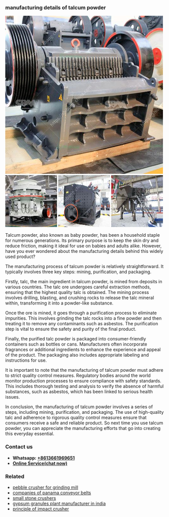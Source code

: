 <h3>manufacturing details of talcum powder</h3><img src='1706766920.jpg' alt=''><p>Talcum powder, also known as baby powder, has been a household staple for numerous generations. Its primary purpose is to keep the skin dry and reduce friction, making it ideal for use on babies and adults alike. However, have you ever wondered about the manufacturing details behind this widely used product?</p><p>The manufacturing process of talcum powder is relatively straightforward. It typically involves three key steps: mining, purification, and packaging. </p><p>Firstly, talc, the main ingredient in talcum powder, is mined from deposits in various countries. The talc ore undergoes careful extraction methods, ensuring that the highest quality talc is obtained. The mining process involves drilling, blasting, and crushing rocks to release the talc mineral within, transforming it into a powder-like substance.</p><p>Once the ore is mined, it goes through a purification process to eliminate impurities. This involves grinding the talc rocks into a fine powder and then treating it to remove any contaminants such as asbestos. The purification step is vital to ensure the safety and purity of the final product.</p><p>Finally, the purified talc powder is packaged into consumer-friendly containers such as bottles or cans. Manufacturers often incorporate fragrances or additional ingredients to enhance the experience and appeal of the product. The packaging also includes appropriate labeling and instructions for use.</p><p>It is important to note that the manufacturing of talcum powder must adhere to strict quality control measures. Regulatory bodies around the world monitor production processes to ensure compliance with safety standards. This includes thorough testing and analysis to verify the absence of harmful substances, such as asbestos, which has been linked to serious health issues.</p><p>In conclusion, the manufacturing of talcum powder involves a series of steps, including mining, purification, and packaging. The use of high-quality talc and adherence to rigorous quality control measures ensure that consumers receive a safe and reliable product. So next time you use talcum powder, you can appreciate the manufacturing efforts that go into creating this everyday essential.</p><h3>Contact us</h3><ul><li><strong>Whatsapp:&nbsp;<a href="https://wa.me/8613661969651">+8613661969651</a></strong></li><li><a href="https://swt.shibang-china.com/?git&amp;zhl&amp;manufacturing details of talcum powder"><strong>Online Service(chat now)</strong></a></li></ul><h3>Related</h3><ul><li><a href='pebble crusher for grinding mill.md'>pebble crusher for grinding mill</a></li><li><a href='companies of panama conveyor belts.md'>companies of panama conveyor belts</a></li><li><a href='small stone crushers.md'>small stone crushers</a></li><li><a href='gypsum granules plant manufacturer in india.md'>gypsum granules plant manufacturer in india</a></li><li><a href='principle of impact crusher.md'>principle of impact crusher</a></li></ul>